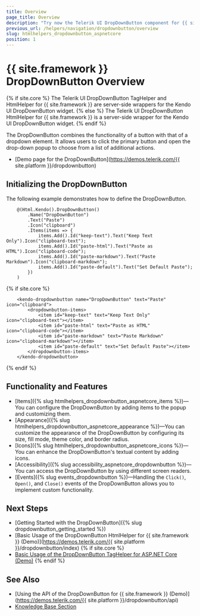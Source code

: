 ```yaml
---
title: Overview
page_title: Overview
description: "Try now the Telerik UI DropDownButton component for {{ site.framework }} offering various configuration options for its items, icons, and appearance."
previous_url: /helpers/navigation/dropdownbutton/overview
slug: htmlhelpers_dropdownbutton_aspnetcore
position: 1
---
```


# {{ site.framework }} DropDownButton Overview

{% if site.core %}
The Telerik UI DropDownButton TagHelper and HtmlHelper for {{ site.framework }} are server-side wrappers for the Kendo UI DropDownButton widget.
{% else %}
The Telerik UI DropDownButton HtmlHelper for {{ site.framework }} is a server-side wrapper for the Kendo UI DropDownButton widget.
{% endif %}

The DropDownButton combines the functionality of a button with that of a dropdown element. It allows users to click the primary button and open the drop-down popup to choose from a list of additional actions.

* [Demo page for the DropDownButton](https://demos.telerik.com/{{ site.platform }}/dropdownbutton)

## Initializing the DropDownButton

The following example demonstrates how to define the DropDownButton.

```HtmlHelper
    @(Html.Kendo().DropDownButton()
        .Name("DropDownButton")
        .Text("Paste")
        .Icon("clipboard")
        .Items(items => {
            items.Add().Id("keep-text").Text("Keep Text Only").Icon("clipboard-text");
            items.Add().Id("paste-html").Text("Paste as HTML").Icon("clipboard-code");
            items.Add().Id("paste-markdown").Text("Paste Markdown").Icon("clipboard-markdown");
            items.Add().Id("paste-default").Text("Set Default Paste");
        })
    )
```
{% if site.core %}
```TagHelper
    <kendo-dropdownbutton name="DropDownButton" text="Paste" icon="clipboard">
        <dropdownbutton-items>
            <item id="keep-text" text="Keep Text Only" icon="clipboard-text"></item>
            <item id="paste-html" text="Paste as HTML" icon="clipboard-code"></item>
            <item id="paste-markdown" text="Paste Markdown" icon="clipboard-markdown"></item>
            <item id="paste-default" text="Set Default Paste"></item>
        </dropdownbutton-items>
    </kendo-dropdownbutton>
```
{% endif %}

## Functionality and Features

* [Items]({% slug htmlhelpers_dropdownbutton_aspnetcore_items %})&mdash;You can configure the DropDownButton by adding items to the popup and customizing them.
* [Appearance]({% slug htmlhelpers_dropdownbutton_aspnetcore_appearance %})&mdash;You can customize the appearance of the DropDownButton by configuring its size, fill mode, theme color, and border radius.
* [Icons]({% slug htmlhelpers_dropdownbutton_aspnetcore_icons %})&mdash;You can enhance the DropDownButton's textual content by adding icons.
* [Accessibility]({% slug accessibility_aspnetcore_dropdownbutton %})&mdash;You can access the DropDownButton by using different screen readers.
* [Events]({% slug events_dropdownbutton %})&mdash;Handling the `Click()`, `Open()`, and `Close()` events of the DropDownButton allows you to implement custom functionality.

## Next Steps

* [Getting Started with the DropDownButton]({% slug dropdownbutton_getting_started %})
* [Basic Usage of the DropDownButton HtmlHelper for {{ site.framework }} (Demo)](https://demos.telerik.com/{{ site.platform }}/dropdownbutton/index)
{% if site.core %}
* [Basic Usage of the DropDownButton TagHelper for ASP.NET Core (Demo)](https://demos.telerik.com/aspnet-core/dropdownbutton/tag-helper)
{% endif %}

## See Also

* [Using the API of the DropDownButton for {{ site.framework }} (Demo)](https://demos.telerik.com/{{ site.platform }}/dropdownbutton/api)
* [Knowledge Base Section](/knowledge-base)
